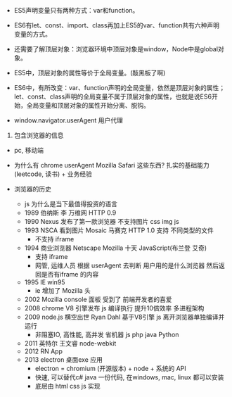 - ES5声明变量只有两种方式：var和function。
- ES6有let、const、import、class再加上ES5的var、function共有六种声明变量的方式。
- 还需要了解顶层对象：浏览器环境中顶层对象是window，Node中是global对象。
- ES5中，顶层对象的属性等价于全局变量。(敲黑板了啊)
- ES6中，有所改变：var、function声明的全局变量，依然是顶层对象的属性；let、const、class声明的全局变量不属于顶层对象的属性，也就是说ES6开始，全局变量和顶层对象的属性开始分离、脱钩。

-  window.navigator.userAgent 用户代理
1. 包含浏览器的信息
- pc, 移动端
- 为什么有 chrome userAgent Mozilla Safari 这些东西?
    扎实的基础能力(leetcode, 读书) + 业务经验

- 浏览器的历史
    - js 为什么是当下最值得投资的语言
    - 1989 伯纳斯 李 万维网 HTTP 0.9
    - 1990 Nexus 发布了第一款浏览器 不支持图片 css img js
    - 1993 NSCA 看到图片 Mosaic 马赛克 HTTP 1.0 支持 不同类型的文件
        - 不支持 iframe
    - 1994 商业浏览器 Netscape Mozilla 十天 JavaScript(布兰登 艾奇)
        - 支持   iframe
        - 网管, 运维人员 根据 userAgent 去判断 用户用的是什么浏览器 然后返回是否有iframe 的内容
    - 1995 IE win95
        - ie 增加了 Mozilla 头
    - 2002 Mozilla console 面板 受到了 前端开发者的喜爱
    - 2008 chrome V8 引擎发布 js 编译执行 提升10倍效率 多进程架构
    - 2009 node.js 横空出世 Ryan Dahl 基于V8引擎  js 离开浏览器单独编译并运行 
        - 非阻塞IO, 高性能, 高并发 省机器 js php java Python
    - 2011 英特尔 王文睿 node-webkit
    - 2012 RN App
    - 2013 electron 桌面exe 应用
        -  electron = chromium (开源版本) + node + 系统的 API
        - 快速, 可以替代c# java 一份代码, 在windows, mac, linux 都可以安装 
        - 底层由 html css js 实现
